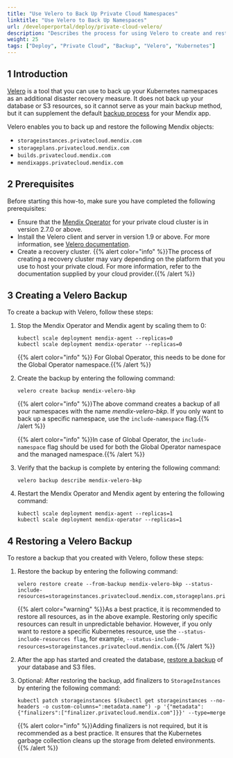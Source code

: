 ```yaml
---
title: "Use Velero to Back Up Private Cloud Namespaces"
linktitle: "Use Velero to Back Up Namespaces"
url: /developerportal/deploy/private-cloud-velero/
description: "Describes the process for using Velero to create and restore backups of your Mendix app namespaces in private cloud"
weight: 25
tags: ["Deploy", "Private Cloud", "Backup", "Velero", "Kubernetes"]
---
```


## 1 Introduction

[Velero](https://velero.io/docs/) is a tool that you can use to back up your Kubernetes namespaces as an additional disaster recovery measure. It does not back up your database or S3 resources, so it cannot serve as your main backup method, but it can supplement the default [backup process](/developerportal/operate/backups/) for your Mendix app.

Velero enables you to back up and restore the following Mendix objects:

* `storageinstances.privatecloud.mendix.com`
* `storageplans.privatecloud.mendix.com`
* `builds.privatecloud.mendix.com`
* `mendixapps.privatecloud.mendix.com`

## 2 Prerequisites

Before starting this how-to, make sure you have completed the following prerequisites:

* Ensure that the [Mendix Operator](/developerportal/deploy/private-cloud-technical-appendix-01/) for your private cloud cluster is in version 2.7.0 or above.
* Install the Velero client and server in version 1.9 or above. For more information, see [Velero documentation](https://velero.io/docs/).
* Create a recovery cluster.
    {{% alert color="info" %}}The process of creating a recovery cluster may vary depending on the platform that you use to host your private cloud. For more information, refer to the documentation supplied by your cloud provider.{{% /alert %}}

## 3 Creating a Velero Backup

To create a backup with Velero, follow these steps:

1. Stop the Mendix Operator and Mendix agent by scaling them to 0:

    ```text {linenos=table}
    kubectl scale deployment mendix-agent --replicas=0
    kubectl scale deployment mendix-operator --replicas=0
    ```

     {{% alert color="info" %}} For Global Operator, this needs to be done for the Global Operator namespace.{{% /alert %}}   

2. Create the backup by entering the following command:

    ```text {linenos=false}
    velero create backup mendix-velero-bkp
    ``` 

    {{% alert color="info" %}}The above command creates a backup of all your namespaces with the name *mendix-velero-bkp*. If you only want to back up a specific namespace, use the `include-namespace` flag.{{% /alert %}}
    
    {{% alert color="info" %}}In case of Global Operator, the `include-namespace` flag should be used for both the Global Operator namespace and the managed namespace.{{% /alert %}}

3. Verify that the backup is complete by entering the following command:

    ```text {linenos=false}
    velero backup describe mendix-velero-bkp
    ```

4. Restart the Mendix Operator and Mendix agent by entering the following command:

    ```text {linenos=table}
    kubectl scale deployment mendix-agent --replicas=1
    kubectl scale deployment mendix-operator --replicas=1
    ```

## 4 Restoring a Velero Backup

To restore a backup that you created with Velero, follow these steps:

1. Restore the backup by entering the following command:

    ```text {linenos=false}
    velero restore create --from-backup mendix-velero-bkp --status-include-resources=storageinstances.privatecloud.mendix.com,storageplans.privatecloud.mendix.com,builds.privatecloud.mendix.com,mendixapps.privatecloud.mendix.com
    ```

    {{% alert color="warning" %}}As a best practice, it is recommended to restore all resources, as in the above example. Restoring only specific resources can result in unpredictable behavior. However, if you only want to restore a specific Kubernetes resource, use the `--status-include-resources flag`, for example, `--status-include-resources=storageinstances.privatecloud.mendix.com`.{{% /alert %}}

2. After the app has started and created the database, [restore a backup](/developerportal/deploy/private-cloud-data-transfer/) of your database and S3 files.
3. Optional: After restoring the backup, add finalizers to `StorageInstances` by entering the following command:

    ```text {linenos=false}
    kubectl patch storageinstances $(kubectl get storageinstances --no-headers -o custom-columns=":metadata.name") -p '{"metadata":{"finalizers":["finalizer.privatecloud.mendix.com"]}}' --type=merge
    ```

    {{% alert color="info" %}}Adding finalizers is not required, but it is recommended as a best practice. It ensures that the Kubernetes garbage collection cleans up the storage from deleted environments.{{% /alert %}}
